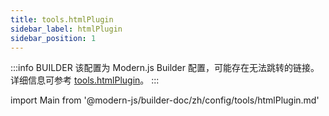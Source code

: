 ```yaml
---
title: tools.htmlPlugin
sidebar_label: htmlPlugin
sidebar_position: 1
---
```


:::info BUILDER
该配置为 Modern.js Builder 配置，可能存在无法跳转的链接。详细信息可参考 [tools.htmlPlugin](https://modernjs.dev/builder/zh/api/config-tools.html#tools-htmlplugin)。
:::

import Main from '@modern-js/builder-doc/zh/config/tools/htmlPlugin.md'

<Main />
